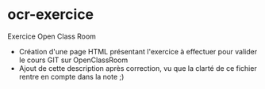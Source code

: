 # ocr-exercice
Exercice Open Class Room

- Création d'une page HTML présentant l'exercice à effectuer pour valider le cours GIT sur OpenClassRoom
- Ajout de cette description après correction, vu que la clarté de ce fichier rentre en compte dans la note ;)